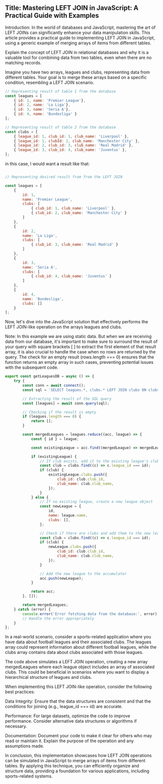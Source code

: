 <h2>Title: Mastering LEFT JOIN in JavaScript: A Practical Guide with Examples</h2>
Introduction:
In the world of databases and JavaScript, mastering the art of LEFT JOINs can significantly enhance your data manipulation skills. This article provides a practical guide to implementing LEFT JOIN in JavaScript, using a generic example of merging arrays of items from different tables.

Explain the concept of LEFT JOIN in relational databases and why it is a valuable tool for combining data from two tables, even when there are no matching records.

Imagine you have two arrays, leagues and clubs, representing data from different tables. Your goal is to merge these arrays based on a specific condition, resembling a LEFT JOIN scenario.
```js
// Representing result of table 1 from the database
const leagues = [
    { id: 1, name: 'Premier League'},
    { id: 2, name: 'La Liga'},
    { id: 3, name: 'Seria A'},
    { id: 4, name: 'Bundesliga' }
];

// Representing result of table 2 from the database
const clubs = [
    { league_id: 1, club_id: 1, club_name: 'Liverpool' },
    { league_id: 1, clubId: 2, club_name: 'Manchester City' },
    { league_id: 2, club_id: 3, club_name: 'Real Madrid' },
    { league_id: 3, club_id: 4, club_name: 'Juventus' },
];
```
in this case, I would want a result like that:
```js

// Representing desired result from from the LEFT JOIN

const leagues = [
    {
        id: 1,
        name: 'Premier League',
        clubs: [
            { club_id: 1, club_name: 'Liverpool' },
            { club_id: 2, club_name: 'Manchester City' }
        ]
    },
    {
        id: 2,
        name: 'La Liga',
        clubs: [
            { club_id: 3, club_name: 'Real Madrid' }
        ]
    },
    {
        id: 3,
        name: 'Seria A',
        clubs: [
            { club_id: 4, club_name: 'Juventus' }
        ]
    },
    {
        id: 4,
        name: 'Bundesliga',
        clubs: []
    }
];

```

Now, let's dive into the JavaScript solution that effectively performs the LEFT JOIN-like operation on the arrays leagues and clubs.

Note:
In this example we are using static data. But when we are receiving data from our database, it's important to make sure to surround the result of your query with square brackets [ ] to extract the first element of that result array, it is also crucial to handle the case when no rows are returned by the query. The check for an empty result (rows.length === 0) ensures that the function returns an empty array in such cases, preventing potential issues with the subsequent code.

```js
export const getLeaguesDB = async () => {
    try {
        const conn = await connect();
        const sql = `SELECT leagues.*, clubs.* LEFT JOIN clubs ON clubs.league_id = leagues.id;`;

        // Extracting the result of the SQL query
        const [leagues] = await conn.query(sql);

        // Checking if the result is empty
        if (leagues.length === 0) {
            return [];
        }

        const mergedLeagues = leagues.reduce((acc, league) => {
            const { id } = league;

            const existingLeague = acc.find((mergedLeague) => mergedLeague.id === id);

            if (existingLeague) {
                // If club exists, add it to the existing league's clubs array
                const club = clubs.find((c) => c.league_id === id);
                if (club) {
                    existingLeague.clubs.push({
                        club_id: club.club_id,
                        club_name: club.club_name,
                    });
                }
            } else {
                // If no existing league, create a new league object
                const newLeague = {
                    id,
                    name: league.name,
                    clubs: [],
                };

                // Check if there are clubs and add them to the new league's clubs array
                const club = clubs.find((c) => c.league_id === id);
                if (club) {
                    newLeague.clubs.push({
                        club_id: club.club_id,
                        club_name: club.club_name,
                    });
                }

                // Add the new league to the accumulator
                acc.push(newLeague);
            }

            return acc;
        }, []);

        return mergedLeagues;
    } catch (error) {
        console.error('Error fetching data from the database:', error);
        // Handle the error appropriately
    }
};
```


In a real-world scenario, consider a sports-related application where you have data about football leagues and their associated clubs. The leagues array could represent information about different football leagues, while the clubs array contains data about clubs associated with those leagues.

The code above simulates a LEFT JOIN operation, creating a new array mergedLeagues where each league object includes an array of associated clubs. This could be beneficial in scenarios where you want to display a hierarchical structure of leagues and clubs.

When implementing this LEFT JOIN-like operation, consider the following best practices:

Data Integrity: Ensure that the data structures are consistent and that the conditions for joining (e.g., league_id === id) are accurate.

Performance: For large datasets, optimize the code to improve performance. Consider alternative data structures or algorithms if necessary.

Documentation: Document your code to make it clear for others who may read or maintain it. Explain the purpose of the operation and any assumptions made.

In conclusion, this implementation showcases how LEFT JOIN operations can be simulated in JavaScript to merge arrays of items from different tables. By applying this technique, you can efficiently organize and structure data, providing a foundation for various applications, including sports-related systems.
